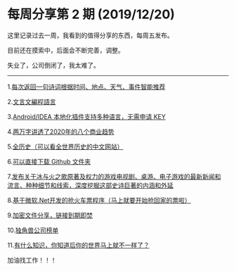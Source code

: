 # 每周分享第 2 期 (2019/12/20)
这里记录过去一周，我看到的值得分享的东西，每周五发布。

目前还在摸索中，后面会不断完善，调整。

失业了，公司倒闭了，我太难了。

---
1.[每次返回一句诗词根据时间、地点、天气、事件智能推荐](https://www.jinrishici.com/)


2.[文言文編程語言](https://github.com/LingDong-/wenyan-lang)

3.[Android/IDEA 本地化插件支持多种语言，无需申请 KEY](https://github.com/Airsaid/AndroidLocalizePlugin/blob/master/README_CN.md)

4.[两万字讲透了2020年的八个商业趋势](https://mp.weixin.qq.com/s/-7JGTd1Q9ZySB0SkjYCioA)

5.[全历史（可以看全世界历史的中文网站）](https://www.allhistory.com/)

6.[可以直接下载 Github 文件夹](https://minhaskamal.github.io/DownGit/#/home)


7.[发布关于冰与火之歌原著及权力的游戏电视剧、桌游、电子游戏的最新新闻和  
  流言、种种细节和线索，深度挖掘这部史诗巨著的内涵和外延](https://asoiaf.fandom.com/zh/wiki/%E5%86%B0%E4%B8%8E%E7%81%AB%E4%B9%8B%E6%AD%8C%E4%B8%AD%E6%96%87%E7%BB%B4%E5%9F%BA)

8.[基于微软.Net开发的抢火车票程序（马上就要开始抢回家的票啦）](https://www.bypass.cn/)


9.[加密文件分享，链接到期即焚](https://send.firefox.com/)


10.[独角兽公司榜单](https://dujiaoshou.io/)


11.[有什么知识，你知道后你的世界马上就不一样了？](https://dujiaoshou.io/)

加油找工作！！！
